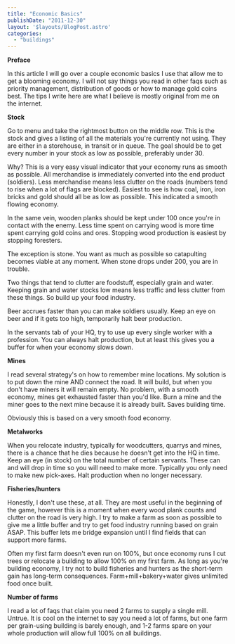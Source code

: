 ```yaml
---
title: "Economic Basics"
publishDate: "2011-12-30"
layout: '$layouts/BlogPost.astro'
categories: 
  - "buildings"
---
```


**Preface**

In this article I will go over a couple economic basics I use that allow me to get a blooming economy. I will not say things you read in other faqs such as priority management, distribution of goods or how to manage gold coins best. The tips I write here are what I believe is mostly original from me on the internet.

**Stock**

Go to menu and take the rightmost button on the middle row. This is the stock and gives a listing of all the materials you're currently not using. They are either in a storehouse, in transit or in queue. The goal should be to get every number in your stock as low as possible, preferably under 30.

Why? This is a very easy visual indicator that your economy runs as smooth as possible. All merchandise is immediately converted into the end product (soldiers). Less merchandise means less clutter on the roads (numbers tend to rise when a lot of flags are blocked). Easiest to see is how coal, iron, iron bricks and gold should all be as low as possible. This indicated a smooth flowing economy.

In the same vein, wooden planks should be kept under 100 once you're in contact with the enemy. Less time spent on carrying wood is more time spent carrying gold coins and ores. Stopping wood production is easiest by stopping foresters.

The exception is stone. You want as much as possible so catapulting becomes viable at any moment. When stone drops under 200, you are in trouble.

Two things that tend to clutter are foodstuff, especially grain and water. Keeping grain and water stocks low means less traffic and less clutter from these things. So build up your food industry.

Beer accrues faster than you can make soldiers usually. Keep an eye on beer and if it gets too high, temporarily halt beer production.

In the servants tab of your HQ, try to use up every single worker with a profession. You can always halt production, but at least this gives you a buffer for when your economy slows down.

**Mines**

I read several strategy's on how to remember mine locations. My solution is to put down the mine AND connect the road. It will build, but when you don't have miners it will remain empty. No problem, with a smooth economy, mines get exhausted faster than you'd like. Burn a mine and the miner goes to the next mine because it is already built. Saves building time.

Obviously this is based on a very smooth food economy.

**Metalworks**

When you relocate industry, typically for woodcutters, quarrys and mines, there is a chance that he dies because he doesn't get into the HQ in time. Keep an eye (in stock) on the total number of certain servants. These can and will drop in time so you will need to make more. Typically you only need to make new pick-axes. Halt production when no longer necessary.

**Fisheries/hunters**

Honestly, I don't use these, at all. They are most useful in the beginning of the game, however this is a moment when every wood plank counts and clutter on the road is very high. I try to make a farm as soon as possible to give me a little buffer and try to get food industry running based on grain ASAP. This buffer lets me bridge expansion until I find fields that can support more farms.

Often my first farm doesn't even run on 100%, but once economy runs I cut trees or relocate a building to allow 100% on my first farm. As long as you're building economy, I try not to build fisheries and hunters as the short-term gain has long-term consequences. Farm+mill+bakery+water gives unlimited food once built.

**Number of farms**

I read a lot of faqs that claim you need 2 farms to supply a single mill. Untrue. It is cool on the internet to say you need a lot of farms, but one farm per grain-using building is barely enough, and 1-2 farms spare on your whole production will allow full 100% on all buildings.
